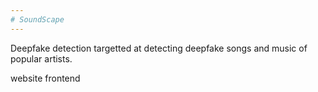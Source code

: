 ```yaml
---
# SoundScape
---
```


Deepfake detection targetted at detecting deepfake songs and music of popular artists.

website frontend
